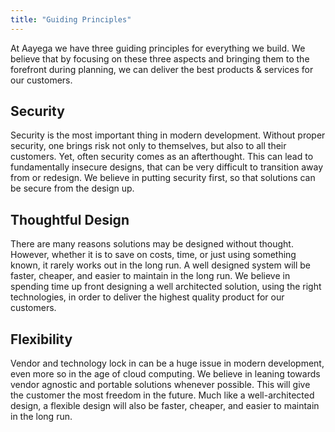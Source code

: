 ```yaml
---
title: "Guiding Principles"
---
```


At Aayega we have three guiding principles for everything we build. We believe that by focusing on these three aspects and bringing them to the forefront during planning, we can deliver the best products & services for our customers.

## Security

Security is the most important thing in modern development. Without proper security, one brings risk not only to themselves, but also to all their customers. Yet, often security comes as an afterthought. This can lead to fundamentally insecure designs, that can be very difficult to transition away from or redesign. We believe in putting security first, so that solutions can be secure from the design up.

## Thoughtful Design

There are many reasons solutions may be designed without thought. However, whether it is to save on costs, time, or just using something known, it rarely works out in the long run. A well designed system will be faster, cheaper, and easier to maintain in the long run. We believe in spending time up front designing a well architected solution, using the right technologies, in order to deliver the highest quality product for our customers.

## Flexibility

Vendor and technology lock in can be a huge issue in modern development, even more so in the age of cloud computing. We believe in leaning towards vendor agnostic and portable solutions whenever possible. This will give the customer the most freedom in the future. Much like a well-architected design, a flexible design will also be faster, cheaper, and easier to maintain in the long run.
